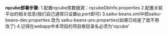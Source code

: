  **rqcube部署步骤:**
    1.配置rqcube库数据源：rqcubeDbInfo.properties
    2.配置关联平台的相关信息(我们自己通常只设置ip,port即可)
    3.saiku-beans.xml中把saiku-beans-dev.properties 改为 saiku-beans-pro.properties(如果已经是了就不用改了)
    4.记得在webapp中本项目的项目根目录名必须为'rqcube'